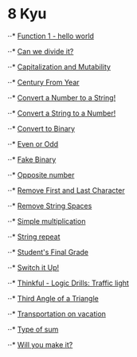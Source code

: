# 8 Kyu

⋅⋅* [Function 1 - hello world](https://www.codewars.com/kata/function-1-hello-world)

⋅⋅* [Can we divide it?](https://www.codewars.com/kata/can-we-divide-it)

⋅⋅* [Capitalization and Mutability](https://www.codewars.com/kata/capitalization-and-mutability)

⋅⋅* [Century From Year](https://www.codewars.com/kata/century-from-year)

⋅⋅* [Convert a Number to a String!](https://www.codewars.com/kata/convert-a-number-to-a-string)

⋅⋅* [Convert a String to a Number!](https://www.codewars.com/kata/convert-a-string-to-a-number)

⋅⋅* [Convert to Binary](https://www.codewars.com/kata/convert-to-binary)

⋅⋅* [Even or Odd](https://www.codewars.com/kata/even-or-odd)

⋅⋅* [Fake Binary](https://www.codewars.com/kata/fake-binary/javascript)

⋅⋅* [Opposite number](https://www.codewars.com/kata/opposite-number)

⋅⋅* [Remove First and Last Character](https://www.codewars.com/kata/remove-first-and-last-character)

⋅⋅* [Remove String Spaces](https://www.codewars.com/kata/remove-string-spaces)

⋅⋅* [Simple multiplication](https://www.codewars.com/kata/simple-multiplication)

⋅⋅* [String repeat](https://www.codewars.com/kata/string-repeat)

⋅⋅* [Student's Final Grade](https://www.codewars.com/kata/students-final-grade)

⋅⋅* [Switch it Up!](https://www.codewars.com/kata/switch-it-up)

⋅⋅* [Thinkful - Logic Drills: Traffic light](https://www.codewars.com/kata/thinkful-logic-drills-traffic-light)

⋅⋅* [Third Angle of a Triangle](https://www.codewars.com/kata/third-angle-of-a-triangle)

⋅⋅* [Transportation on vacation ](https://www.codewars.com/kata/transportation-on-vacation)

⋅⋅* [Type of sum](https://www.codewars.com/kata/type-of-sum)

⋅⋅* [Will you make it?](https://www.codewars.com/kata/will-you-make-it)

